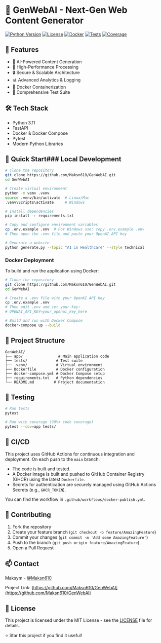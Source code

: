 # 🚀 GenWebAI - Next-Gen Web Content Generator

[![Python Version](https://img.shields.io/badge/python-3.11-blue)](https://www.python.org/)
[![License](https://img.shields.io/badge/license-MIT-green)](LICENSE)
[![Docker](https://img.shields.io/badge/docker-ready-blue)](Dockerfile)
[![Tests](https://img.shields.io/badge/tests-passing-brightgreen)](tests/)
[![Coverage](https://img.shields.io/badge/coverage-90%25-brightgreen)](tests/)

## 🌟 Features

- 🤖 AI-Powered Content Generation
- 🎯 High-Performance Processing
- 🔒 Secure & Scalable Architecture
- 📊 Advanced Analytics & Logging
- 🐳 Docker Containerization
- 🧪 Comprehensive Test Suite

## 🛠️ Tech Stack

- Python 3.11
- FastAPI
- Docker & Docker Compose
- Pytest
- Modern Python Libraries

## 🚀 Quick Start### Local Development

```bash
# Clone the repository
git clone https://github.com/Maksn610/GenWebAI.git
cd GenWebAI

# Create virtual environment
python -m venv .venv
source .venv/bin/activate  # Linux/Mac
.venv\Scripts\activate     # Windows

# Install dependencies
pip install -r requirements.txt

# Copy and configure environment variables
cp .env.example .env  # For Windows use: copy .env.example .env
# Then open the .env file and paste your OpenAI API key

# Generate a website
python generate.py --topic "AI in Healthcare" --style technical
```

### Docker Deployment

To build and run the application using Docker:

```bash
# Clone the repository
git clone https://github.com/Maksn610/GenWebAI.git
cd GenWebAI

# Create a .env file with your OpenAI API key
cp .env.example .env
# Then edit .env and set your key:
# OPENAI_API_KEY=your_openai_key_here

# Build and run with Docker Compose
docker-compose up --build
```

## 📁 Project Structure

```
GenWebAI/
├── app/                # Main application code
├── tests/             # Test suite
├── .venv/             # Virtual environment
├── Dockerfile         # Docker configuration
├── docker-compose.yml # Docker Compose setup
├── requirements.txt   # Python dependencies
└── README.md         # Project documentation
```

## 🧪 Testing

```bash
# Run tests
pytest

# Run with coverage (90%+ code coverage)
pytest --cov=app tests/
```

## 🔄 CI/CD

This project uses GitHub Actions for continuous integration and deployment. On each push to the `main` branch:

- The code is built and tested.
- A Docker image is built and pushed to GitHub Container Registry (GHCR) using the latest `Dockerfile`.
- Secrets for authentication are securely managed using GitHub Actions Secrets (e.g., `GHCR_TOKEN`).

You can find the workflow in `.github/workflows/docker-publish.yml`.

## 🤝 Contributing

1. Fork the repository
2. Create your feature branch (`git checkout -b feature/AmazingFeature`)
3. Commit your changes (`git commit -m 'Add some AmazingFeature'`)
4. Push to the branch (`git push origin feature/AmazingFeature`)
5. Open a Pull Request

## 📫 Contact

Maksym - [@Maksn610](https://github.com/Maksn610)

Project Link: [https://github.com/Maksn610/GenWebAI](https://github.com/Maksn610/GenWebAI)

## 📝 License

This project is licensed under the MIT License - see the [LICENSE](LICENSE) file for details.

⭐️ Star this project if you find it useful!
